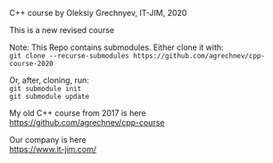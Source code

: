 C++ course by Oleksiy Grechnyev, IT-JIM, 2020

This is a new revised course

Note: This Repo contains submodules. Either clone it with:  
`git clone --recurse-submodules https://github.com/agrechnev/cpp-course-2020`  

Or, after, cloning, run:  
`git submodule init`  
`git submodule update`  

My old C++ course from 2017 is here  
https://github.com/agrechnev/cpp-course

Our company is here  
https://www.it-jim.com/
